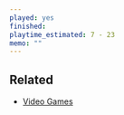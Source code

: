 ```yaml
---
played: yes
finished:
playtime_estimated: 7 - 23
memo: ""
---
```


## Related
- [Video Games](notes/Video%20Games.md)
